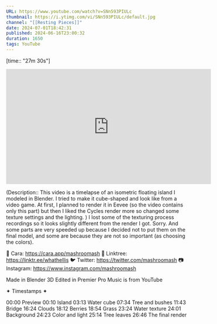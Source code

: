 ```yaml
---
URL: https://www.youtube.com/watch?v=SNn593PIULc
thumbnail: https://i.ytimg.com/vi/SNn593PIULc/default.jpg
channel: "[[Resting Pieces]]"
date: 2024-07-01T18:42:31
published: 2024-06-16T23:00:32
duration: 1650
tags: YouTube
---
```

[time:: "27m 30s"]

<iframe width="560" height="315" src="https://www.youtube-nocookie.com/embed/SNn593PIULc" title="YouTube video player" frameborder="0" allow="accelerometer; autoplay; clipboard-write; encrypted-media; gyroscope; picture-in-picture" allowfullscreen></iframe>

(Description:: This video is a timelapse of an isometric floating island I modeled in Blender. I tried to make it cube-shaped and look like from a video game. At first, I planned to render it in Eevee (so the video contains only this part) but then I liked the Cycles render more so changed some texture settings and the lighting. )
I lost some of the texturing process recordings so it looks slightly different from the render I got. Sorry. And some parts are very speeded up because I decided not to put them on the final model, and some are because they are not so important (as choosing the colors).

💖 Cara: https://cara.app/mashroomash
🌱 Linktree: https://linktr.ee/whathellis
🐦 Twitter: https://twitter.com/mashroomash
📷 Instagram: https://www.instagram.com/mashroomash

Made in Blender 3D
Edited in Premier Pro
Music is from YouTube 

✦ Timestamps ✦

00:00 Preview
00:10 Island
03:13 Water cube
07:34 Tree and bushes
11:43 Bridge
16:24 Clouds
18:12 Berries
18:54 Grass
23:24 Water texture
24:01 Background
24:23 Color and light
25:14 Tree leaves
26:46 The final render